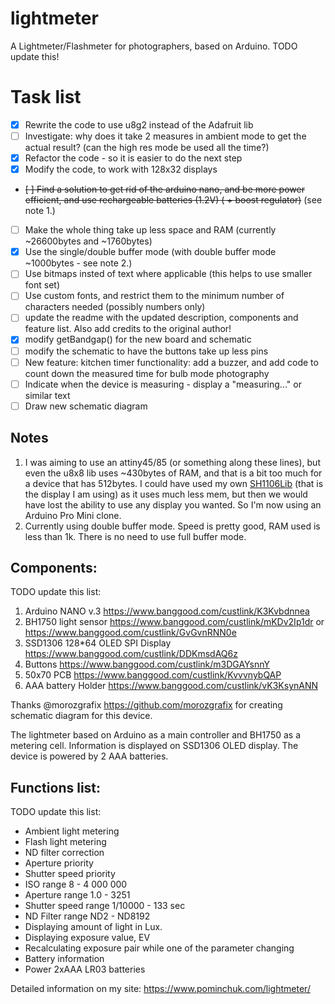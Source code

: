 # lightmeter
A Lightmeter/Flashmeter for photographers, based on Arduino.
TODO update this!

# Task list
 - [x] Rewrite the code to use u8g2 instead of the Adafruit lib
 - [ ] Investigate: why does it take 2 measures in ambient mode to get the actual result? (can the high res mode be used all the time?)
 - [x] Refactor the code - so it is easier to do the next step
 - [x] Modify the code, to work with 128x32 displays
 - ~~[ ] Find a solution to get rid of the arduino nano, and be more power efficient, and use rechargeable batteries (1.2V) ( + boost regulator)~~ (see note 1.)
 - [ ] Make the whole thing take up less space and RAM (currently ~26600bytes and ~1760bytes)
  - [x] Use the single/double buffer mode (with double buffer mode ~1000bytes - see note 2.)
  - [ ] Use bitmaps insted of text where applicable (this helps to use smaller font set)
  - [ ] Use custom fonts, and restrict them to the minimum number of characters needed (possibly numbers only)
 - [ ] update the readme with the updated description, components and feature list. Also add credits to the original author!
 - [x] modify getBandgap() for the new board and schematic
 - [ ] modify the schematic to have the buttons take up less pins
 - [ ] New feature: kitchen timer functionality: add a buzzer, and add code to count down the measured time for bulb mode photography
 - [ ] Indicate when the device is measuring - display a "measuring..." or similar text
 - [ ] Draw new schematic diagram

## Notes
 1. I was aiming to use an attiny45/85 (or something along these lines), but even the u8x8 lib uses ~430bytes of RAM, and that is a bit too much for a device that has 512bytes. I could have used my own [SH1106Lib](https://github.com/notisrac/SH1106Lib) (that is the display I am using) as it uses much less mem, but then we would have lost the ability to use any display you wanted. So I'm now using an Arduino Pro Mini clone.
 2. Currently using double buffer mode. Speed is pretty good, RAM used is less than 1k. There is no need to use full buffer mode.

## Components:
TODO update this list:
1. Arduino NANO v.3 https://www.banggood.com/custlink/K3Kvbdnnea
2. BH1750 light sensor https://www.banggood.com/custlink/mKDv2Ip1dr or https://www.banggood.com/custlink/GvGvnRNN0e
3. SSD1306 128*64 OLED SPI Display https://www.banggood.com/custlink/DDKmsdAQ6z
4. Buttons https://www.banggood.com/custlink/m3DGAYsnnY
5. 50x70 PCB https://www.banggood.com/custlink/KvvvnybQAP
6. AAA battery Holder https://www.banggood.com/custlink/vK3KsynANN

Thanks @morozgrafix https://github.com/morozgrafix for creating schematic diagram for this device.

The lightmeter based on Arduino as a main controller and BH1750 as a metering cell. Information is displayed on SSD1306 OLED display. The device is powered by 2 AAA batteries.

## Functions list:
TODO update this list:
* Ambient light metering
* Flash light metering
* ND filter correction
* Aperture priority
* Shutter speed priority
* ISO range 8 - 4 000 000
* Aperture range 1.0 - 3251
* Shutter speed range 1/10000 - 133 sec
* ND Filter range ND2 - ND8192
* Displaying amount of light in Lux.
* Displaying exposure value, EV
* Recalculating exposure pair while one of the parameter changing
* Battery information
* Power 2xAAA LR03 batteries

Detailed information on my site: https://www.pominchuk.com/lightmeter/
